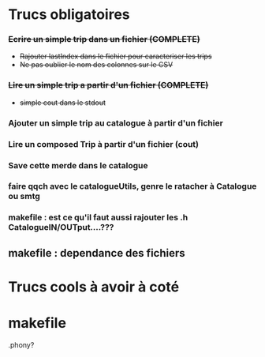 # Trucs obligatoires

### <s>Ecrire un simple trip dans un fichier (COMPLETE)
- Rajouter lastIndex dans le fichier pour caracteriser les trips
- Ne pas oublier le nom des colonnes sur le CSV
  </s>

### <s>Lire un simple trip a partir d'un fichier (COMPLETE)
- simple cout dans le stdout</s>

### Ajouter un simple trip au catalogue à partir d'un fichier

### Lire un composed Trip à partir d'un fichier (cout)

### Save cette merde dans le catalogue 

### faire qqch avec le catalogueUtils, genre le ratacher à Catalogue ou smtg

### makefile : est ce qu'il faut aussi rajouter les .h CatalogueIN/OUTput....???
## makefile : dependance des fichiers

# Trucs cools à avoir à coté
# makefile
.phony?

